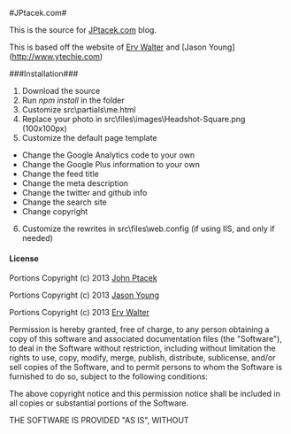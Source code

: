 #JPtacek.com#

This is the source for [JPtacek.com](http://www.jptacek.com/) blog.

This is based off the website of [Erv Walter](http://www.ewal.net/) and [Jason Young] (http://www.ytechie.com)


###Installation###

1. Download the source
2. Run *npm install* in the folder
3. Customize src\partials\me.html
4. Replace your photo in src\files\images\Headshot-Square.png (100x100px)
5. Customize the default page template
 * Change the Google Analytics code to your own
 * Change the Google Plus information to your own
 * Change the feed title
 * Change the meta description
 * Change the twitter and github info
 * Change the search site
 * Change copyright
6. Customize the rewrites in src\files\web.config (if using IIS, and only if needed)


#### License

Portions Copyright (c) 2013 [John Ptacek](http://www.jptacek.com/)

Portions Copyright (c) 2013 [Jason Young](http://www.ytechie.com/)

Portions Copyright (c) 2013 [Erv Walter](http://www.ewal.net/)

Permission is hereby granted, free of charge, to any person obtaining a copy of this software and associated documentation files (the "Software"), to deal in the Software without restriction, including without limitation the rights to use, copy, modify, merge, publish, distribute, sublicense, and/or sell copies of the Software, and to permit persons to whom the Software is furnished to do so, subject to the following conditions:

The above copyright notice and this permission notice shall be included in all copies or substantial portions of the Software.

THE SOFTWARE IS PROVIDED "AS IS", WITHOUT 